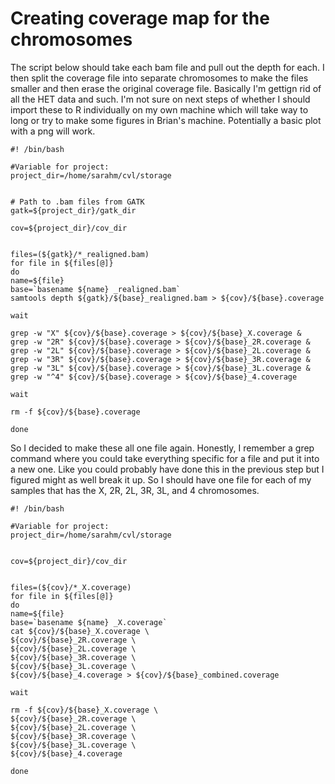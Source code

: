 # Creating coverage map for the chromosomes

The script below should take each bam file and pull out the depth for each. I then split the coverage file into separate chromosomes to make the files smaller and then erase the original coverage file. Basically I'm gettign rid of all the HET data and such. I'm not sure on next steps of whether I should import these to R individually on my own machine which will take way to long or try to make some figures in Brian's machine. Potentially a basic plot with a png will work.
```
#! /bin/bash

#Variable for project:
project_dir=/home/sarahm/cvl/storage


# Path to .bam files from GATK
gatk=${project_dir}/gatk_dir

cov=${project_dir}/cov_dir


files=(${gatk}/*_realigned.bam)
for file in ${files[@]}
do
name=${file}
base=`basename ${name} _realigned.bam`
samtools depth ${gatk}/${base}_realigned.bam > ${cov}/${base}.coverage

wait

grep -w "X" ${cov}/${base}.coverage > ${cov}/${base}_X.coverage &
grep -w "2R" ${cov}/${base}.coverage > ${cov}/${base}_2R.coverage &
grep -w "2L" ${cov}/${base}.coverage > ${cov}/${base}_2L.coverage &
grep -w "3R" ${cov}/${base}.coverage > ${cov}/${base}_3R.coverage &
grep -w "3L" ${cov}/${base}.coverage > ${cov}/${base}_3L.coverage &
grep -w "^4" ${cov}/${base}.coverage > ${cov}/${base}_4.coverage

wait

rm -f ${cov}/${base}.coverage

done
```
So I decided to make these all one file again. Honestly, I remember a grep command where you could take everything specific for a file and put it into a new one. Like you could probably have done this in the previous step but I figured might as well break it up. So I should have one file for each of my samples that has the X, 2R, 2L, 3R, 3L, and 4 chromosomes.
```
#! /bin/bash

#Variable for project:
project_dir=/home/sarahm/cvl/storage


cov=${project_dir}/cov_dir


files=(${cov}/*_X.coverage)
for file in ${files[@]}
do
name=${file}
base=`basename ${name} _X.coverage`
cat ${cov}/${base}_X.coverage \
${cov}/${base}_2R.coverage \
${cov}/${base}_2L.coverage \
${cov}/${base}_3R.coverage \
${cov}/${base}_3L.coverage \
${cov}/${base}_4.coverage > ${cov}/${base}_combined.coverage

wait

rm -f ${cov}/${base}_X.coverage \
${cov}/${base}_2R.coverage \
${cov}/${base}_2L.coverage \
${cov}/${base}_3R.coverage \
${cov}/${base}_3L.coverage \
${cov}/${base}_4.coverage

done
```
